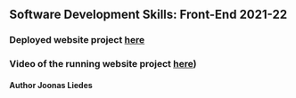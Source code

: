 ## Software Development Skills: Front-End 2021-22

### Deployed website project [here](https://j00lie.github.io/)

### Video of the running website project [here](https://lut-my.sharepoint.com/:v:/g/personal/joonas_liedes_student_lut_fi/EWPL3wNYStJHhhUYkwzNBTQBxzcwkwm-aohSSZOgjHx5bg?e=31La1I))

#### Author Joonas Liedes
